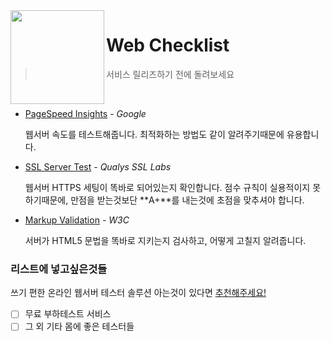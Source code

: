 <img height=150px align=left src="http://resources.tugg.com/wp-content/uploads/2014/01/Icon-CampaignChecklist.png">

Web Checklist
========
> 서비스 릴리즈하기 전에 돌려보세요

<br>

-   [PageSpeed Insights](https://developers.google.com/speed/pagespeed/insights) - *Google*

    웹서버 속도를 테스트해줍니다. 최적화하는 방법도 같이 알려주기때문에
    유용합니다.

-   [SSL Server Test](https://www.ssllabs.com/ssltest) - *Qualys SSL Labs*

    웹서버 HTTPS 세팅이 똑바로 되어있는지 확인합니다. 점수 규칙이 실용적이지
    못하기때문에, 만점을 받는것보단 **A+**를 내는것에 초점을 맞추셔야 합니다.

-   [Markup Validation](https://validator.w3.org) - *W3C*

    서버가 HTML5 문법을 똑바로 지키는지 검사하고, 어떻게 고칠지 알려줍니다.

### 리스트에 넣고싶은것들
쓰기 편한 온라인 웹서버 테스터 솔루션 아는것이 있다면
[추천해주세요!](https://github.com/simnalamburt/web-checklist/issues/new)

- [ ] 무료 부하테스트 서비스
- [ ] 그 외 기타 몸에 좋은 테스터들
